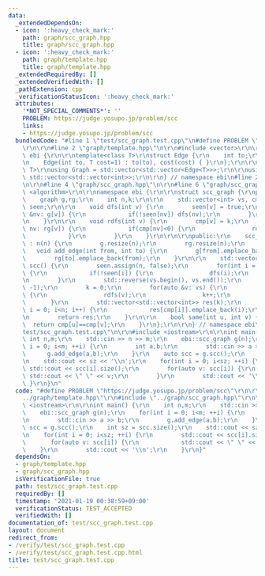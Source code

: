```yaml
---
data:
  _extendedDependsOn:
  - icon: ':heavy_check_mark:'
    path: graph/scc_graph.hpp
    title: graph/scc_graph.hpp
  - icon: ':heavy_check_mark:'
    path: graph/template.hpp
    title: graph/template.hpp
  _extendedRequiredBy: []
  _extendedVerifiedWith: []
  _pathExtension: cpp
  _verificationStatusIcon: ':heavy_check_mark:'
  attributes:
    '*NOT_SPECIAL_COMMENTS*': ''
    PROBLEM: https://judge.yosupo.jp/problem/scc
    links:
    - https://judge.yosupo.jp/problem/scc
  bundledCode: "#line 1 \"test/scc_graph.test.cpp\"\n#define PROBLEM \"https://judge.yosupo.jp/problem/scc\"\
    \r\n\r\n#line 2 \"graph/template.hpp\"\n\r\n#include <vector>\r\n\r\nnamespace\
    \ ebi {\r\n\r\ntemplate<class T>\r\nstruct Edge {\r\n    int to;\r\n    T cost;\r\
    \n    Edge(int to, T cost=1) : to(to), cost(cost) { }\r\n};\r\n\r\ntemplate<class\
    \ T>\r\nusing Graph = std::vector<std::vector<Edge<T>>>;\r\n\r\nusing graph =\
    \ std::vector<std::vector<int>>;\r\n\r\n} // namespace ebi\n#line 2 \"graph/scc_graph.hpp\"\
    \n\r\n#line 4 \"graph/scc_graph.hpp\"\n\r\n#line 6 \"graph/scc_graph.hpp\"\n#include\
    \ <algorithm>\r\n\r\nnamespace ebi {\r\n\r\nstruct scc_graph {\r\nprivate:\r\n\
    \    graph g,rg;\r\n    int n,k;\r\n\r\n    std::vector<int> vs, cmp;\r\n    std::vector<bool>\
    \ seen;\r\n\r\n    void dfs(int v) {\r\n        seen[v] = true;\r\n        for(auto\
    \ &nv: g[v]) {\r\n            if(!seen[nv]) dfs(nv);\r\n        }\r\n        vs.emplace_back(v);\r\
    \n    }\r\n\r\n    void rdfs(int v) {\r\n        cmp[v] = k;\r\n        for(auto\
    \ nv: rg[v]) {\r\n            if(cmp[nv]<0) {\r\n                rdfs(nv);\r\n\
    \            }\r\n        }\r\n    }\r\n\r\n\r\npublic:\r\n    scc_graph(int n)\
    \ : n(n) {\r\n        g.resize(n);\r\n        rg.resize(n);\r\n    }\r\n\r\n \
    \   void add_edge(int from, int to) {\r\n        g[from].emplace_back(to);\r\n\
    \        rg[to].emplace_back(from);\r\n    }\r\n\r\n    std::vector<std::vector<int>>\
    \ scc() {\r\n        seen.assign(n, false);\r\n        for(int i = 0; i<n; i++)\
    \ {\r\n            if(!seen[i]) {\r\n                dfs(i);\r\n            }\r\
    \n        }\r\n        std::reverse(vs.begin(), vs.end());\r\n        cmp.assign(n,\
    \ -1);\r\n        k = 0;\r\n        for(auto &v: vs) {\r\n            if(cmp[v]<0)\
    \ {\r\n                rdfs(v);\r\n                k++;\r\n            }\r\n \
    \       }\r\n        std::vector<std::vector<int>> res(k);\r\n        for(int\
    \ i = 0; i<n; i++) {\r\n            res[cmp[i]].emplace_back(i);\r\n        }\r\
    \n        return res;\r\n    }\r\n\r\n    bool same(int u, int v) {\r\n      \
    \  return cmp[u]==cmp[v];\r\n    }\r\n};\r\n\r\n} // namespace ebi\n#line 5 \"\
    test/scc_graph.test.cpp\"\n\r\n#include <iostream>\r\n\r\nint main() {\r\n   \
    \ int n,m;\r\n    std::cin >> n >> m;\r\n    ebi::scc_graph g(n);\r\n    for(int\
    \ i = 0; i<m; ++i) {\r\n        int a,b;\r\n        std::cin >> a >> b;\r\n  \
    \      g.add_edge(a,b);\r\n    }\r\n    auto scc = g.scc();\r\n    int sz = scc.size();\r\
    \n    std::cout << sz << '\\n';\r\n    for(int i = 0; i<sz; ++i) {\r\n       \
    \ std::cout << scc[i].size();\r\n        for(auto v: scc[i]) {\r\n           \
    \ std::cout << \" \" << v;\r\n        }\r\n        std::cout << '\\n';\r\n   \
    \ }\r\n}\n"
  code: "#define PROBLEM \"https://judge.yosupo.jp/problem/scc\"\r\n\r\n#include \"\
    ../graph/template.hpp\"\r\n#include \"../graph/scc_graph.hpp\"\r\n\r\n#include\
    \ <iostream>\r\n\r\nint main() {\r\n    int n,m;\r\n    std::cin >> n >> m;\r\n\
    \    ebi::scc_graph g(n);\r\n    for(int i = 0; i<m; ++i) {\r\n        int a,b;\r\
    \n        std::cin >> a >> b;\r\n        g.add_edge(a,b);\r\n    }\r\n    auto\
    \ scc = g.scc();\r\n    int sz = scc.size();\r\n    std::cout << sz << '\\n';\r\
    \n    for(int i = 0; i<sz; ++i) {\r\n        std::cout << scc[i].size();\r\n \
    \       for(auto v: scc[i]) {\r\n            std::cout << \" \" << v;\r\n    \
    \    }\r\n        std::cout << '\\n';\r\n    }\r\n}"
  dependsOn:
  - graph/template.hpp
  - graph/scc_graph.hpp
  isVerificationFile: true
  path: test/scc_graph.test.cpp
  requiredBy: []
  timestamp: '2021-01-19 00:38:59+09:00'
  verificationStatus: TEST_ACCEPTED
  verifiedWith: []
documentation_of: test/scc_graph.test.cpp
layout: document
redirect_from:
- /verify/test/scc_graph.test.cpp
- /verify/test/scc_graph.test.cpp.html
title: test/scc_graph.test.cpp
---
```

